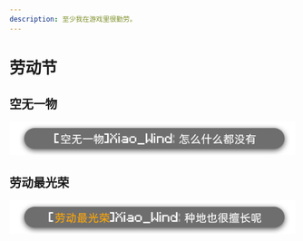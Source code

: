 ```yaml
---
description: 至少我在游戏里很勤劳。
---
```


# 劳动节

## 空无一物

![](../../.gitbook/assets/kwyw.png)

## 劳动最光荣

![](../../.gitbook/assets/ldzgr.png)
